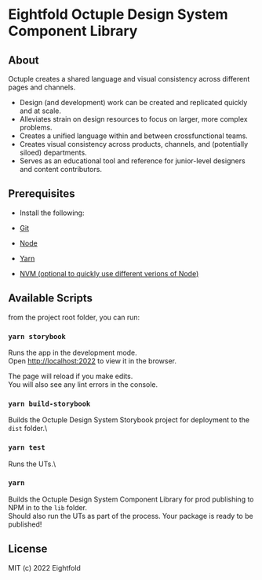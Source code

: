 # Eightfold Octuple Design System Component Library

## About

Octuple creates a shared language and visual consistency across different pages and channels.

-   Design (and development) work can be created and replicated quickly and at scale.
-   Alleviates strain on design resources to focus on larger, more complex problems.
-   Creates a unified language within and between crossfunctional teams.
-   Creates visual consistency across products, channels, and (potentially siloed) departments.
-   Serves as an educational tool and reference for junior-level designers and content contributors.

## Prerequisites

-   Install the following:

-   [Git](https://git-scm.com/)
-   [Node](https://nodejs.org/en/download/)
-   [Yarn](https://yarnpkg.com/getting-started/install)
-   [NVM (optional to quickly use different verions of Node)](https://github.com/nvm-sh/nvm)

## Available Scripts

from the project root folder, you can run:

### `yarn storybook`

Runs the app in the development mode.\
Open [http://localhost:2022](http://localhost:2022) to view it in the browser.

The page will reload if you make edits.\
You will also see any lint errors in the console.

### `yarn build-storybook`

Builds the Octuple Design System Storybook project for deployment to the `dist` folder.\

### `yarn test`

Runs the UTs.\

### `yarn`

Builds the Octuple Design System Component Library for prod publishing to NPM in to the `lib` folder.\
Should also run the UTs as part of the process.
Your package is ready to be published!

## License

MIT (c) 2022 Eightfold
